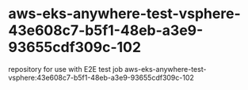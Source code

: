# aws-eks-anywhere-test-vsphere-43e608c7-b5f1-48eb-a3e9-93655cdf309c-102
repository for use with E2E test job aws-eks-anywhere-test-vsphere:43e608c7-b5f1-48eb-a3e9-93655cdf309c-102
